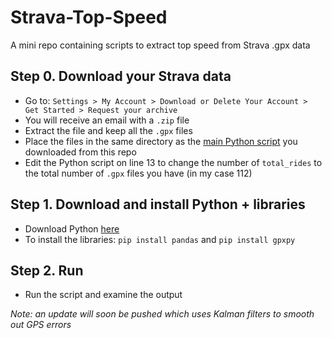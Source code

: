 # Strava-Top-Speed
A mini repo containing scripts to extract top speed from Strava .gpx data

## Step 0. Download your Strava data

- Go to: ```Settings > My Account > Download or Delete Your Account > Get Started > Request your archive``` 
- You will receive an email with a ```.zip``` file
- Extract the file and keep all the ```.gpx``` files
- Place the files in the same directory as the [main Python script](https://github.com/PsiPhiTheta/Strava-Top-Speed/blob/master/StravaTopSpeed.py) you downloaded from this repo
- Edit the Python script on line 13 to change the number of ```total_rides``` to the total number of ```.gpx``` files you have (in my case 112)

## Step 1. Download and install Python + libraries

- Download Python [here](https://www.python.org/downloads/)
- To install the libraries: ```pip install pandas``` and ```pip install gpxpy```

## Step 2. Run 

- Run the script and examine the output

*Note: an update will soon be pushed which uses Kalman filters to smooth out GPS errors*
